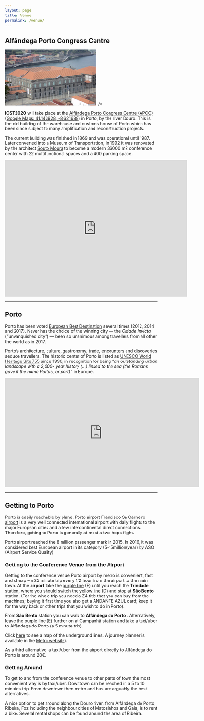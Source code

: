 ```yaml
---
layout: page
title: Venue
permalink: /venue/
---
```


## Alfândega Porto Congress Centre

<div class="mx-auto d-block float-sm-right px-2">
<img src="/assets/img/alfandega.jpg"
     class="img-fluid mx-auto d-block"
     alt="Alfândega Porto Congress Centre"
     width="300px"
     
     />
</div>

**ICST2020** will take place at the [Alfândega Porto Congress Centre
(APCC)](https://www.ccalfandegaporto.com/en/) ([Google Maps: 41.143928,
-8.621688](https://goo.gl/maps/Ujjdd4aj5W92)) in Porto, by the river Douro.
This is the old building of the warehouse and customs house of Porto which has
been since subject to many amplification and reconstruction projects.

The current building was finished in 1869 and was operational until 1987. Later
converted into a Museum of Transportation, in 1992 it was renovated by the
architect [Souto Moura](https://en.wikipedia.org/wiki/Eduardo_Souto_de_Moura)
to become a modern 36000 m2 conference center with 22 multifunctional spaces
and a 400 parking space.



<div class="embed-responsive embed-responsive-16by9">
<iframe class="embed-responsive-item" src="https://www.google.com/maps/embed?pb=!1m18!1m12!1m3!1d3004.6100051657786!2d-8.623903449218197!3d41.14303887918557!2m3!1f0!2f0!3f0!3m2!1i1024!2i768!4f13.1!3m3!1m2!1s0xd24651e5418666b%3A0x586d876c499097be!2sPorto+Customs!5e0!3m2!1sen!2spt!4v1548788697795" width="600" height="450" frameborder="0" style="border:0" allowfullscreen></iframe>
</div>


<p> </p>


---

## Porto

Porto has been voted [European Best
Destination](https://www.europeanbestdestinations.com/best-of-europe/european-best-destinations-2017/) several times (2012, 2014 and 2017). Never has the
choice of the winning city — the *Cidade Invicta* (“unvanquished city”) — been
so unanimous among travellers from all other the world as in 2017.

Porto’s architecture, culture, gastronomy, trade, encounters and discoveries
seduce travellers. The historic center of Porto is listed as [UNESCO World
Heritage Site 755](http://whc.unesco.org/en/list/755) since 1996, in
recognition for being *“an outstanding urban landscape with a 2,000- year
history (…) linked to the sea (the Romans gave it the name Portus, or port)”*
in Europe.

<div class="embed-responsive embed-responsive-16by9">
<iframe class="embed-responsive-item" src="https://player.vimeo.com/video/203346600" width="640" height="360" frameborder="0" allowfullscreen></iframe>
</div>

<p></p>


---

## Getting to Porto

Porto is easily reachable by plane. Porto airport Francisco Sá Carneiro [airport](https://www.aeroportoporto.pt/en/opo/home)
is a very well connected international airport with daily flights to the major
European cities and a few intercontinental direct connections. Therefore,
getting to Porto is generally at most a two hops flight.

Porto airport reached the 8 million passenger mark in 2015. In 2016, it was
considered best European airport in its category (5-15million/year) by ASQ
(Airport Service Quality)

### Getting to the Conference Venue from the Airport

Getting to the conference venue Porto airport by metro is convenient, fast and
cheap – a 25 minute trip every 1/2 hour from the airport to the main town. At
the **airport** take the [purple line](https://en.metrodoporto.pt) (E) until
you reach the **Trindade** station, where you should switch the [yellow
line](https://en.metrodoporto.pt/) (D) and stop at **São Bento** station. (For the
whole trip you need a Z4 title that you can buy from the machines; buying it
first time you also get a ANDANTE AZUL card; keep it for the way back or other
trips that you wish to do in Porto).

From **São Bento** station you can walk to **Alfândega do Porto** . Alternatively,
leave the purple line (E) further on at Campanhã station and take a taxi/uber
to Alfândega do Porto (a 5 minute trip).

Click
[here](https://en.metrodoporto.pt/uploads/document/file/371/MapaRede_NOVO.pdf)
to see a map of the underground lines. A journey planner is available in the
[Metro website](https://en.metrodoporto.pt/)).

As a third alternative, a taxi/uber from the airport directly to Alfândega do
Porto is around 20€.

### Getting Around

To get to and from the conference venue to other parts of town the most
convenient way is by taxi/uber. Downtown can be reached in a 5 to 10 minutes
trip. From downtown then metro and bus are arguably the best alternatives.

A nice option to get around along the Douro river, from Alfândega do Porto,
Ribeira, Foz including the neighbour cities of Matosinhos and Gaia, is to rent
a bike. Several rental shops can be found around the area of Ribeira.
